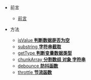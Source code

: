 <!-- _sidebar.md -->

- 前言

  - [前言](README.md) <!--注意这里是相对路径-->

- 方法
  - [isValue **判断数据是否为空**](/commit/isValue.md)
  - [substring **字符串截取**](/commit/substring.md)
  - [getType **判断变量数据类型**](/commit/getType.md)
  - [chunkArray **分割数组 对象 字符串**](/commit/chunkArray.md)
  - [debounce **防抖函数**](/commit/debounce.md)
  - [throttle **节流函数**](/commit/throttle.md)
